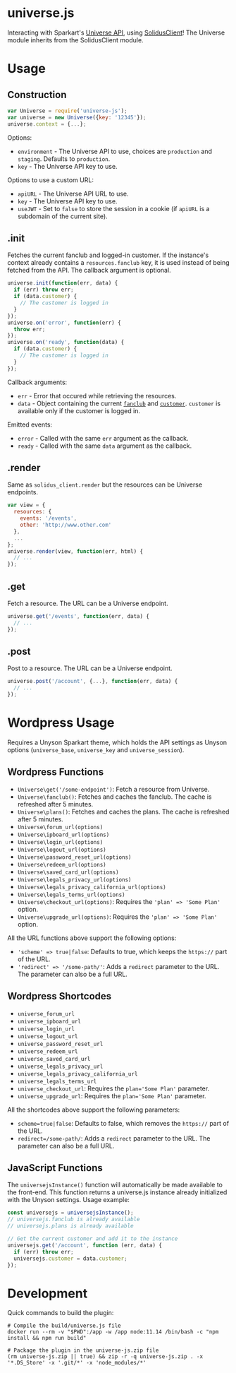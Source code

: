 # universe.js

Interacting with Sparkart's [Universe API](http://docs.services.sparkart.net), using [SolidusClient](https://github.com/solidusjs/solidus-client)! The Universe module inherits from the SolidusClient module.

# Usage

## Construction

```javascript
var Universe = require('universe-js');
var universe = new Universe({key: '12345'});
universe.context = {...};
```

Options:
 - `environment` - The Universe API to use, choices are `production` and `staging`. Defaults to `production`.
 - `key` - The Universe API key to use.

Options to use a custom URL:
 - `apiURL` - The Universe API URL to use.
 - `key` - The Universe API key to use.
 - `useJWT` - Set to `false` to store the session in a cookie (if `apiURL` is a subdomain of the current site).

## .init

Fetches the current fanclub and logged-in customer. If the instance's context already contains a `resources.fanclub` key, it is used instead of being fetched from the API. The callback argument is optional.

```javascript
universe.init(function(err, data) {
  if (err) throw err;
  if (data.customer) {
    // The customer is logged in
  }
});
universe.on('error', function(err) {
  throw err;
});
universe.on('ready', function(data) {
  if (data.customer) {
    // The customer is logged in
  }
});
```

Callback arguments:
 - `err` - Error that occured while retrieving the resources.
 - `data` - Object containing the current [`fanclub`](http://docs.services.sparkart.net/fanclubs) and [`customer`](http://docs.services.sparkart.net/customer_accounts). `customer` is available only if the customer is logged in.

Emitted events:
 - `error` - Called with the same `err` argument as the callback.
 - `ready` - Called with the same `data` argument as the callback.

## .render

Same as `solidus_client.render` but the resources can be Universe endpoints.

```javascript
var view = {
  resources: {
    events: '/events',
    other: 'http://www.other.com'
  },
  ...
};
universe.render(view, function(err, html) {
  // ...
});
```

## .get

Fetch a resource. The URL can be a Universe endpoint.

```javascript
universe.get('/events', function(err, data) {
  // ...
});
```

## .post

Post to a resource. The URL can be a Universe endpoint.

```javascript
universe.post('/account', {...}, function(err, data) {
  // ...
});
```

# Wordpress Usage

Requires a Unyson Sparkart theme, which holds the API settings as Unyson options (`universe_base`, `universe_key` and `universe_session`).

## Wordpress Functions

 - `Universe\get('/some-endpoint')`: Fetch a resource from Universe.
 - `Universe\fanclub()`: Fetches and caches the fanclub. The cache is refreshed after 5 minutes.
 - `Universe\plans()`: Fetches and caches the plans. The cache is refreshed after 5 minutes.
 - `Universe\forum_url(options)`
 - `Universe\ipboard_url(options)`
 - `Universe\login_url(options)`
 - `Universe\logout_url(options)`
 - `Universe\password_reset_url(options)`
 - `Universe\redeem_url(options)`
 - `Universe\saved_card_url(options)`
 - `Universe\legals_privacy_url(options)`
 - `Universe\legals_privacy_california_url(options)`
 - `Universe\legals_terms_url(options)`
 - `Universe\checkout_url(options)`: Requires the `'plan' => 'Some Plan'` option.
 - `Universe\upgrade_url(options)`: Requires the `'plan' => 'Some Plan'` option.

All the URL functions above support the following options:

 - `'scheme' => true|false`: Defaults to true, which keeps the `https://` part of the URL.
 - `'redirect' => '/some-path/'`: Adds a `redirect` parameter to the URL. The parameter can also be a full URL.

## Wordpress Shortcodes

 - `universe_forum_url`
 - `universe_ipboard_url`
 - `universe_login_url`
 - `universe_logout_url`
 - `universe_password_reset_url`
 - `universe_redeem_url`
 - `universe_saved_card_url`
 - `universe_legals_privacy_url`
 - `universe_legals_privacy_california_url`
 - `universe_legals_terms_url`
 - `universe_checkout_url`: Requires the `plan='Some Plan'` parameter.
 - `universe_upgrade_url`: Requires the `plan='Some Plan'` parameter.

All the shortcodes above support the following parameters:

 - `scheme=true|false`: Defaults to false, which removes the `https://` part of the URL.
 - `redirect=/some-path/`: Adds a `redirect` parameter to the URL. The parameter can also be a full URL.

## JavaScript Functions

The `universejsInstance()` function will automatically be made available to the front-end. This function returns a universe.js instance already initialized with the Unyson settings. Usage example:

```javascript
const universejs = universejsInstance();
// universejs.fanclub is already available
// universejs.plans is already available

// Get the current customer and add it to the instance
universejs.get('/account', function (err, data) {
  if (err) throw err;
  universejs.customer = data.customer;
});
```

# Development

Quick commands to build the plugin:

```shell
# Compile the build/universe.js file
docker run --rm -v "$PWD":/app -w /app node:11.14 /bin/bash -c "npm install && npm run build"

# Package the plugin in the universe-js.zip file
(rm universe-js.zip || true) && zip -r -q universe-js.zip . -x '*.DS_Store' -x '.git/*' -x 'node_modules/*'
```
